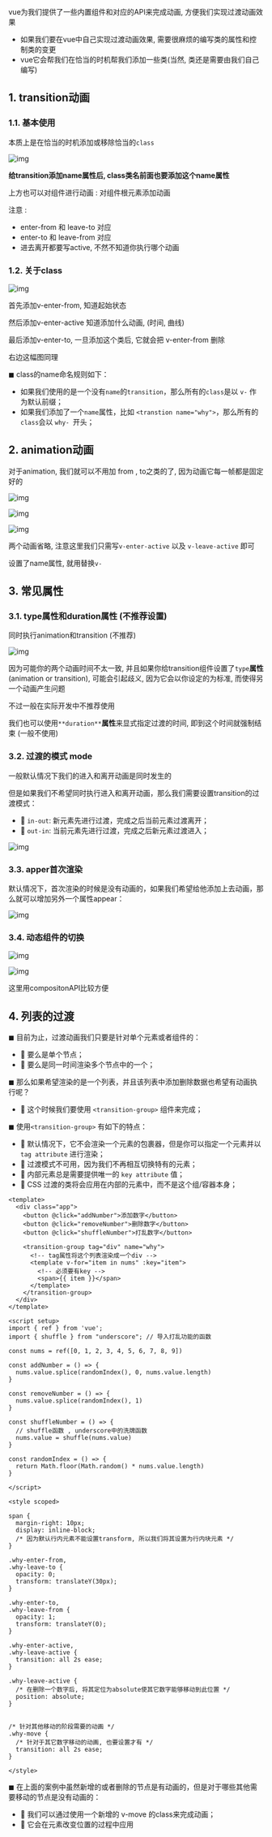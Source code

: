 vue为我们提供了一些内置组件和对应的API来完成动画, 方便我们实现过渡动画效果

* 如果我们要在vue中自己实现过渡动画效果, 需要很麻烦的编写类的属性和控制类的变更
* vue它会帮我们在恰当的时机帮我们添加一些类(当然, 类还是需要由我们自己编写)

## 1. transition动画

### 1.1. 基本使用

本质上是在恰当的时机添加或移除恰当的`class`

![img](https://weirdo-blog.oss-cn-chengdu.aliyuncs.com/blog/202310261128942.png)

**给transition添加name属性后, class类名前面也要添加这个name属性**

上方也可以对组件进行动画 : 对组件根元素添加动画

注意 : 

* enter-from 和 leave-to 对应
* enter-to 和 leave-from 对应
* 进去离开都要写active, 不然不知道你执行哪个动画

### 1.2. 关于class

![img](https://weirdo-blog.oss-cn-chengdu.aliyuncs.com/blog/202310261128935.png)

首先添加v-enter-from,  知道起始状态

然后添加v-enter-active 知道添加什么动画, (时间, 曲线)

最后添加v-enter-to, 一旦添加这个类后, 它就会把 v-enter-from 删除

右边这幅图同理

◼ class的name命名规则如下：

* 如果我们使用的是一个没有`name`的`transition`，那么所有的`class`是以 `v-` 作为默认前缀；
* 如果我们添加了一个`name`属性，比如 `<transtion name="why">`，那么所有的`class`会以 `why- `开头；



## 2. animation动画

对于animation, 我们就可以不用加 from , to之类的了, 因为动画它每一帧都是固定好的 

![img](https://weirdo-blog.oss-cn-chengdu.aliyuncs.com/blog/202310261128023.png)

![img](https://weirdo-blog.oss-cn-chengdu.aliyuncs.com/blog/202310261128069.png)

![img](https://weirdo-blog.oss-cn-chengdu.aliyuncs.com/blog/202310261128033.png)

两个动画省略, 注意这里我们只需写`v-enter-active` 以及 `v-leave-active` 即可

设置了name属性, 就用替换`v-`



## 3. 常见属性

### 3.1. type属性和duration属性 (不推荐设置)

同时执行animation和transition (不推荐)

![img](https://weirdo-blog.oss-cn-chengdu.aliyuncs.com/blog/202310261128042.png)

因为可能你的两个动画时间不太一致, 并且如果你给transition组件设置了`type`**属性**(animation or transition), 可能会引起歧义, 因为它会以你设定的为标准, 而使得另一个动画产生问题

不过一般在实际开发中不推荐使用

我们也可以使用`**duration**`**属性**来显式指定过渡的时间, 即到这个时间就强制结束 (一般不使用)



### 3.2. 过渡的模式 mode 

一般默认情况下我们的进入和离开动画是同时发生的

但是如果我们不希望同时执行进入和离开动画，那么我们需要设置transition的过渡模式：

*  `in-out`: 新元素先进行过渡，完成之后当前元素过渡离开；
*  `out-in`: 当前元素先进行过渡，完成之后新元素过渡进入；

![img](https://weirdo-blog.oss-cn-chengdu.aliyuncs.com/blog/202310261128439.png)



### 3.3. apper首次渲染

默认情况下，首次渲染的时候是没有动画的，如果我们希望给他添加上去动画，那么就可以增加另外一个属性appear：

![img](https://weirdo-blog.oss-cn-chengdu.aliyuncs.com/blog/202310261128495.png)

### 3.4. 动态组件的切换

![img](https://weirdo-blog.oss-cn-chengdu.aliyuncs.com/blog/202310261128511.png)

![img](https://weirdo-blog.oss-cn-chengdu.aliyuncs.com/blog/202310261128546.png)

这里用compositonAPI比较方便

## 4. 列表的过渡

◼ 目前为止，过渡动画我们只要是针对单个元素或者组件的：

*  要么是单个节点；
*  要么是同一时间渲染多个节点中的一个；

◼ 那么如果希望渲染的是一个列表，并且该列表中添加删除数据也希望有动画执行呢？

*  这个时候我们要使用 `<transition-group>` 组件来完成；

◼ 使用`<transition-group>` 有如下的特点：

*  默认情况下，它不会渲染一个元素的包裹器，但是你可以指定一个元素并以 `tag attribute` 进行渲染；
*  过渡模式不可用，因为我们不再相互切换特有的元素；
*  内部元素总是需要提供唯一的 `key attribute` 值；
*  CSS 过渡的类将会应用在内部的元素中，而不是这个组/容器本身；



```vue
<template>
  <div class="app">
    <button @click="addNumber">添加数字</button>
    <button @click="removeNumber">删除数字</button>
    <button @click="shuffleNumber">打乱数字</button>
    
    <transition-group tag="div" name="why">
      <!-- tag属性将这个列表渲染成一个div -->
      <template v-for="item in nums" :key="item"> 
        <!-- 必须要有key -->
        <span>{{ item }}</span>
      </template>
    </transition-group>
  </div>
</template>

<script setup>
import { ref } from 'vue';
import { shuffle } from "underscore"; // 导入打乱功能的函数

const nums = ref([0, 1, 2, 3, 4, 5, 6, 7, 8, 9])

const addNumber = () => {
  nums.value.splice(randomIndex(), 0, nums.value.length)
}

const removeNumber = () => {
  nums.value.splice(randomIndex(), 1)
}

const shuffleNumber = () => {
  // shuffle函数 , underscore中的洗牌函数
  nums.value = shuffle(nums.value)
}

const randomIndex = () => {
  return Math.floor(Math.random() * nums.value.length)
}

</script>

<style scoped>

span {
  margin-right: 10px;
  display: inline-block;
  /* 因为默认行内元素不能设置transform, 所以我们将其设置为行内块元素 */
}

.why-enter-from,
.why-leave-to {
  opacity: 0;
  transform: translateY(30px);
}

.why-enter-to,
.why-leave-from {
  opacity: 1;
  transform: translateY(0);
}

.why-enter-active,
.why-leave-active {
  transition: all 2s ease;
}

.why-leave-active {
  /* 在删除一个数字后, 将其定位为absolute使其它数字能够移动到此位置 */
  position: absolute;
}


/* 针对其他移动的阶段需要的动画 */
.why-move {
  /* 针对于其它数字移动的动画, 也要设置才有 */
  transition: all 2s ease;
}

</style>
```

◼ 在上面的案例中虽然新增的或者删除的节点是有动画的，但是对于哪些其他需要移动的节点是没有动画的：

*  我们可以通过使用一个新增的 v-move 的class来完成动画；
*  它会在元素改变位置的过程中应用
